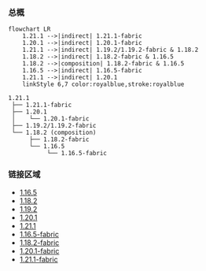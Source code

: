 ### 总概

```mermaid
flowchart LR
    1.21.1 -->|indirect| 1.21.1-fabric
    1.20.1 -->|indirect| 1.20.1-fabric
    1.21.1 -->|indirect| 1.19.2/1.19.2-fabric & 1.18.2
    1.18.2 -->|indirect| 1.18.2-fabric & 1.16.5
    1.18.2 -->|composition| 1.18.2-fabric & 1.16.5
    1.16.5 -->|indirect| 1.16.5-fabric
    1.21.1 -->|indirect| 1.20.1
    linkStyle 6,7 color:royalblue,stroke:royalblue
```

```
1.21.1
 ├── 1.21.1-fabric
 ├── 1.20.1
 │    └── 1.20.1-fabric
 ├── 1.19.2/1.19.2-fabric
 └── 1.18.2 (composition)
      ├── 1.18.2-fabric
      └── 1.16.5
           └── 1.16.5-fabric
```

### 链接区域

- [1.16.5](/projects/1.16/assets/macaws-paths-and-pavings/mcwpaths)
- [1.18.2](/projects/1.18/assets/macaws-paths-and-pavings/mcwpaths)
- [1.19.2](/projects/1.19/assets/macaws-paths-and-pavings/mcwpaths)
- [1.20.1](/projects/1.20/assets/macaws-paths-and-pavings/mcwpaths)
- [1.21.1](/projects/1.21/assets/macaws-paths-and-pavings/mcwpaths)
- [1.16.5-fabric](/projects/1.16-fabric/assets/macaws-paths-and-pavings/mcwpaths)
- [1.18.2-fabric](/projects/1.18-fabric/assets/macaws-paths-and-pavings/mcwpaths)
- [1.20.1-fabric](/projects/1.20-fabric/assets/macaws-paths-and-pavings/mcwpaths)
- [1.21.1-fabric](/projects/1.21-fabric/assets/macaws-paths-and-pavings/mcwpaths)